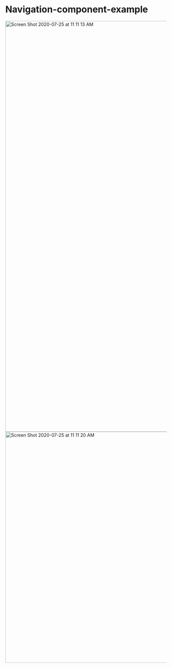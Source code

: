 # Navigation-component-example

<img width="1280" alt="Screen Shot 2020-07-25 at 11 11 13 AM" src="https://user-images.githubusercontent.com/18082897/88449639-3dfbf880-ce6a-11ea-9012-7646aca5f286.png">

<img width="720" alt="Screen Shot 2020-07-25 at 11 11 20 AM" src="https://user-images.githubusercontent.com/18082897/88449677-81eefd80-ce6a-11ea-9c1d-4dd9b40136ed.png">
